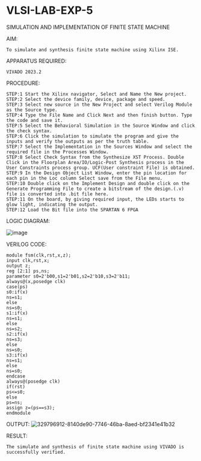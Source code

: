# VLSI-LAB-EXP-5
SIMULATION AND IMPLEMENTATION OF FINITE STATE MACHINE

AIM:
```
To simulate and synthesis finite state machine using Xilinx ISE.
```
APPARATUS REQUIRED:
```
VIVADO 2023.2
```
PROCEDURE:
```
STEP:1 Start the Xilinx navigator, Select and Name the New project.
STEP:2 Select the device family, device, package and speed. 
STEP:3 Select new source in the New Project and select Verilog Module as the Source type. 
STEP:4 Type the File Name and Click Next and then finish button. Type the code and save it. 
STEP:5 Select the Behavioral Simulation in the Source Window and click the check syntax. 
STEP:6 Click the simulation to simulate the program and give the inputs and verify the outputs as per the truth table. 
STEP:7 Select the Implementation in the Sources Window and select the required file in the Processes Window. 
STEP:8 Select Check Syntax from the Synthesize XST Process. Double Click in the Floorplan Area/IO/Logic-Post Synthesis process in the User Constraints process group. UCF(User constraint File) is obtained. 
STEP:9 In the Design Object List Window, enter the pin location for each pin in the Loc column Select save from the File menu. 
STEP:10 Double click on the Implement Design and double click on the Generate Programming File to create a bitstream of the design.(.v) file is converted into .bit file here. 
STEP:11 On the board, by giving required input, the LEDs starts to glow light, indicating the output.
STEP:12 Load the Bit file into the SPARTAN 6 FPGA 
```

LOGIC DIAGRAM:

![image](https://github.com/navaneethans/VLSI-LAB-EXP-5/assets/6987778/34ec5d63-2b3b-4511-81ef-99f4572d5869)


VERILOG CODE:
```
module fsm(clk,rst,x,z);
input clk,rst,x;
output z;
reg [2:1] ps,ns;
parameter s0=2'b00,s1=2'b01,s2=2'b10,s3=2'b11;
always@(x,posedge clk)
case(ps)
s0:if(x)
ns=s1;
else
ns=s0;
s1:if(x)
ns=s1;
else
ns=s2;
s2:if(x)
ns=s3;
else
ns=s0;
s3:if(x)
ns=s1;
else
ns=s0;
endcase
always@(posedge clk)
if(rst)
ps<=s0;
else
ps=ns;
assign z=(ps==s3);
endmodule
```

OUTPUT:
![329796912-8140de90-7746-46ba-8aed-bf2341e41b32](https://github.com/kamali109/VLSI-LAB-EXP-5/assets/160600794/a3be3149-4a1a-4587-853e-18209448094e)

RESULT:
```
The simulate and synthesis of finite state machine using VIVADO is successfully verified.
```



